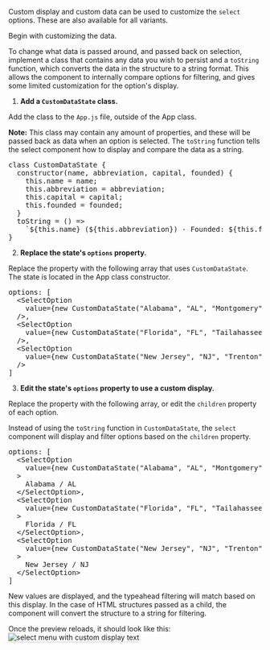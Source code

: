Custom display and custom data can be used to customize the `select` options. These are also available for all variants.

Begin with customizing the data. 

To change what data is passed around, and passed back on selection, implement a class that contains any data you wish to persist and a `toString` function, which converts the data in the structure to a string format. This allows the component to internally compare options for filtering, and gives some limited customization for the option's display.

1) **Add a `CustomDataState` class.**

Add the class to the `App.js` file, outside of the App class.

<strong>Note:</strong> This class may contain any amount of properties, and these will be passed back as data when an option is selected. The `toString` function tells the select component how to display and compare the data as a string.

<pre class="file" data-target="clipboard">
class CustomDataState {
  constructor(name, abbreviation, capital, founded) {
    this.name = name;
    this.abbreviation = abbreviation;
    this.capital = capital;
    this.founded = founded;
  }
  toString = () =>
    `${this.name} (${this.abbreviation}) - Founded: ${this.founded}`;
}
</pre>

2) **Replace the state's `options` property.**

Replace the property with the following array that uses `CustomDataState`. The state is located in the App class constructor.

<pre class="file" data-target="clipboard">
options: [
  &lt;SelectOption
    value={new CustomDataState("Alabama", "AL", "Montgomery", 1846)}
  /&gt;,
  &lt;SelectOption
    value={new CustomDataState("Florida", "FL", "Tailahassee", 1845)}
  /&gt;,
  &lt;SelectOption
    value={new CustomDataState("New Jersey", "NJ", "Trenton", 1787)}
  /&gt;
]
</pre>

3) **Edit the state's `options` property to use a custom display.**

Replace the property with the following array, or edit the `children` property of each option.

Instead of using the `toString` function in `CustomDataState`, the `select` component will display and filter options based on the `children` property.

<pre class="file" data-target="clipboard">
options: [
  &lt;SelectOption
    value={new CustomDataState("Alabama", "AL", "Montgomery", 1846)}
  &gt;
    Alabama / AL
  &lt;/SelectOption&gt;,
  &lt;SelectOption
    value={new CustomDataState("Florida", "FL", "Tailahassee", 1845)}
  &gt;
    Florida / FL
  &lt;/SelectOption&gt;,
  &lt;SelectOption
    value={new CustomDataState("New Jersey", "NJ", "Trenton", 1787)}
  &gt;
    New Jersey / NJ
  &lt;/SelectOption&gt;
]
</pre>

New values are displayed, and the typeahead filtering will match based on this display. In the case of HTML structures passed as a child, the component will convert the structure to a string for filtering.

Once the preview reloads, it should look like this:
<img src="select/assets/select-custom-display.png" alt="select menu with custom display text" style="box-shadow: rgba(3, 3, 3, 0.2) 0px 1.25px 2.5px 0px;" />
